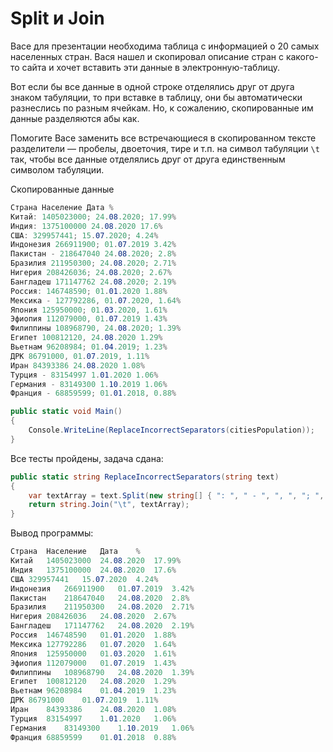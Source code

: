 # Split и Join

Васе для презентации необходима таблица с информацией о 20 самых населенных стран. Вася нашел и скопировал описание стран с какого-то сайта и хочет вставить эти данные в электронную-таблицу.

Вот если бы все данные в одной строке отделялись друг от друга знаком табуляции, то при вставке в таблицу, они бы автоматически разнеслись по разным ячейкам. Но, к сожалению, скопированные им данные разделяются абы как.

Помогите Васе заменить все встречающиеся в скопированном тексте разделители — пробелы, двоеточия, тире и т.п. на символ табуляции `\t` так, чтобы все данные отделялись друг от друга единственным символом табуляции.

Скопированные данные

```cs
Страна Население Дата %
Китай: 1405023000; 24.08.2020; 17.99%
Индия: 1375100000 24.08.2020 17.6%
США: 329957441; 15.07.2020; 4.24%
Индонезия 266911900; 01.07.2019 3.42%
Пакистан - 218647040 24.08.2020; 2.8%
Бразилия 211950300; 24.08.2020; 2.71%
Нигерия 208426036; 24.08.2020; 2.67%
Бангладеш 171147762 24.08.2020; 2.19%
Россия: 146748590; 01.01.2020 1.88%
Мексика - 127792286, 01.07.2020, 1.64%
Япония 125950000; 01.03.2020, 1.61%
Эфиопия 112079000, 01.07.2019 1.43%
Филиппины 108968790, 24.08.2020; 1.39%
Египет 100812120, 24.08.2020 1.29%
Вьетнам 96208984; 01.04.2019; 1.23%
ДРК 86791000, 01.07.2019, 1.11%
Иран 84393386 24.08.2020 1.08%
Турция - 83154997 1.01.2020 1.06%
Германия - 83149300 1.10.2019 1.06%
Франция - 68859599; 01.01.2018, 0.88%
```

```cs
public static void Main()
{
    Console.WriteLine(ReplaceIncorrectSeparators(citiesPopulation));
}
```

Все тесты пройдены, задача сдана:
```cs
public static string ReplaceIncorrectSeparators(string text)
{
	var textArray = text.Split(new string[] { ": ", " - ", ", ", "; ", " " }, StringSplitOptions.RemoveEmptyEntries);
	return string.Join("\t", textArray);
}
```

Вывод программы:
```cs
Страна	Население	Дата	%
Китай	1405023000	24.08.2020	17.99%
Индия	1375100000	24.08.2020	17.6%
США	329957441	15.07.2020	4.24%
Индонезия	266911900	01.07.2019	3.42%
Пакистан	218647040	24.08.2020	2.8%
Бразилия	211950300	24.08.2020	2.71%
Нигерия	208426036	24.08.2020	2.67%
Бангладеш	171147762	24.08.2020	2.19%
Россия	146748590	01.01.2020	1.88%
Мексика	127792286	01.07.2020	1.64%
Япония	125950000	01.03.2020	1.61%
Эфиопия	112079000	01.07.2019	1.43%
Филиппины	108968790	24.08.2020	1.39%
Египет	100812120	24.08.2020	1.29%
Вьетнам	96208984	01.04.2019	1.23%
ДРК	86791000	01.07.2019	1.11%
Иран	84393386	24.08.2020	1.08%
Турция	83154997	1.01.2020	1.06%
Германия	83149300	1.10.2019	1.06%
Франция	68859599	01.01.2018	0.88%
```
